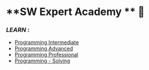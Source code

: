 
# **SW Expert Academy ** 🍑 

### *LEARN :*
- [Programming Intermediate](https://swexpertacademy.com/main/learn/course/subjectList.do?courseId=AVuPDN86AAXw5UW6)
- [Programming Advanced](https://swexpertacademy.com/main/learn/course/subjectList.do?courseId=AVuPDYSqAAbw5UW6)
- [Programming Professional](https://swexpertacademy.com/main/learn/course/subjectList.do?courseId=AVuPDj5qAAfw5UW6)
- [Programming - Solving](https://swexpertacademy.com/main/learn/course/subjectList.do?courseId=AVvlSPbKAAHw5UPa)
